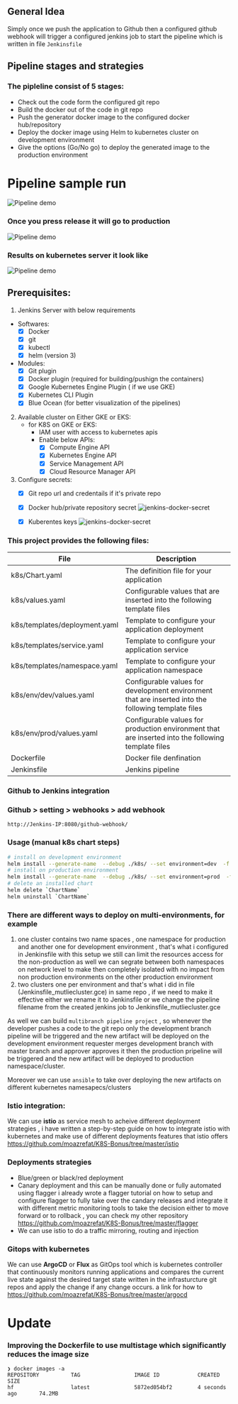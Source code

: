 ## General Idea
Simply once we push the application to Github then a configured github webhook will trigger a configured jenkins job to start the pipeline which is written in file `Jenkinsfile`

## Pipeline stages and strategies 
### The pipleline consist of 5 stages: 
- Check out the code form the configured git repo 
- Build the docker out of the code in git repo
- Push the generator docker image to the configured docker hub/repository 
- Deploy the docker image using Helm to kubernetes cluster on development environment 
- Give the options (Go/No go) to deploy the generated image to the production environment

# Pipeline sample run
![Pipeline demo](files/pipeline-dev.png)
### Once you press release it will go to production 
![Pipeline demo](files/pipeline-prod.png)
### Results on kubernetes server it look like 
![Pipeline demo](files/k8s-output.png)

## Prerequisites: 
1. Jenkins Server with below requirements 
- Softwares: 
  - [x] Docker
  - [x] git
  - [x] kubectl 
  - [x] helm (version 3)
- Modules: 
  - [x] Git plugin
  - [x] Docker plugin (required for building/pushign the containers)
  - [x] Google Kubernetes Engine Plugin ( if we use GKE)
  - [x] Kubernetes CLI Plugin
  - [x] Blue Ocean (for better visualization of the pipelines)
  
2. Available cluster on Either GKE or EKS: 
   - for K8S on GKE or EKS: 
      - IAM user with access to kubernetes apis
      - Enable below APIs:
        - [x] Compute Engine API
        - [x] Kubernetes Engine API
        - [x] Service Management API
        - [x] Cloud Resource Manager API

3. Configure secrets:
   - [x] Git repo url and credentails if it's private repo  
   - [x] Docker hub/private repository secret
     ![jenkins-docker-secret](files/jenkins-docker-secret.png)
   - [x] Kuberentes keys
     ![jenkins-docker-secret](files/jenkins-kubernetes-secret.png)


### This project provides the following files:

|File	| Description| 
|--------------------------- | -----------------------------|
|k8s/Chart.yaml |	The definition file for your application| 
|k8s/values.yaml | Configurable values that are inserted into the following template files| 
|k8s/templates/deployment.yaml | Template to configure your application deployment|
|k8s/templates/service.yaml | Template to configure your application service|
|k8s/templates/namespace.yaml	| Template to configure your application namespace| 
|k8s/env/dev/values.yaml | Configurable values for development environment that are inserted into the following template files|
|k8s/env/prod/values.yaml	| Configurable values for production environment that are inserted into the following template files| 
|Dockerfile |	Docker file denfination |
|Jenkinsfile |	Jenkins pipeline |

### Github to Jenkins integration 
### Github > setting > webhooks > add webhook
```
http://Jenkins-IP:8080/github-webhook/
```

### Usage (manual k8s chart steps)
```bash
# install on development environment 
helm install --generate-name  --debug ./k8s/ --set environment=dev  -f k8s/envs/dev/values.yaml # or replace -f with --values 
# install on production environment 
helm install --generate-name  --debug ./k8s/ --set environment=prod  -f k8s/envs/prod/values.yaml # or replace -f with --values 
# delete an installed chart 
helm delete `ChartName`
helm uninstall `ChartName`
```

### There are different ways to deploy on multi-environments, for example
1. one cluster contains two name spaces , one namespace for production and another one for development environment , that's what i configured in Jenkinsfile with this setup we still can limit the resources access for the non-production as well we can segrate between both namespaces on network level to make then completely isolated with no impact from non production environments on the other production environment
2. two clusters one per environment and that's what i did in file (Jenkinsfile_mutliecluster.gce) in same repo , if we need to make it effective either we rename it to Jenkinsfile or we change the pipeline filename from the created jenkins job to Jenkinsfile_mutliecluster.gce

As well we can build `multibranch pipeline project` , so whenever the developer pushes a code to the git repo only the development branch pipeline will be triggered and the new artifact will be deployed on the development environment requester merges development branch with master branch and approver approves it then the production pripeline will be triggered and the new artifact will be deployed to production namespace/cluster. 

Moreover we can use ``ansible`` to take over deploying the new artifacts on different kubernetes namesapecs/clusters 

### Istio integration: 
   We can use **istio** as service mesh to acheive different deployment strategies , i have written a step-by-step guide on how to integrate istio with kubernetes and make use of different deployments features that istio offers https://github.com/moazrefat/K8S-Bonus/tree/master/istio 
### Deployments strategies
   - Blue/green or black/red deployment
   - Canary deployment and this can be manually done or fully automated using flagger i already wrote a flagger tutorial on how to setup and configure flagger to fully take over the candary releases and integrate it with different metric monitoring tools to take the decision either to move forward or to rollback , you can check my other repository https://github.com/moazrefat/K8S-Bonus/tree/master/flagger 
   - We can use istio to do a traffic mirroring, routing and injection
  
### Gitops with kubernetes
We can use **ArgoCD** or **Flux** as GitOps tool which is kubernetes controller that continuously monitors running applications and compares the current live state against the desired target state written in the infrasturcture git repos and apply the change if any change occurs. a link for how to https://github.com/moazrefat/K8S-Bonus/tree/master/argocd  



# Update
### Improving the Dockerfile to use multistage which significantly reduces the image size
```
❯ docker images -a
REPOSITORY          TAG                 IMAGE ID            CREATED             SIZE
hf                  latest              5872ed054bf2        4 seconds ago       74.2MB
```